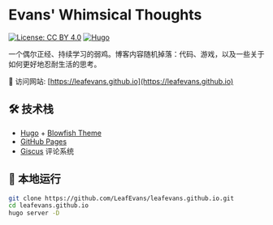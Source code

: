 # Evans' Whimsical Thoughts

[![License: CC BY 4.0](https://img.shields.io/badge/License-CC_BY_4.0-lightgrey.svg)](https://creativecommons.org/licenses/by/4.0/)
[![Hugo](https://img.shields.io/badge/Hugo-Blowfish-FF4088)](https://blowfish.page/)

一个偶尔正经、持续学习的弱鸡。博客内容随机掉落：代码、游戏，以及一些关于如何更好地忍耐生活的思考。

🔗 访问网站: [https://leafevans.github.io](https://leafevans.github.io)

## 🛠️ 技术栈

- [Hugo](https://gohugo.io/) + [Blowfish Theme](https://blowfish.page/)
- [GitHub Pages](https://pages.github.com/)
- [Giscus](https://giscus.app/) 评论系统

## 🚀 本地运行

```bash
git clone https://github.com/LeafEvans/leafevans.github.io.git
cd leafevans.github.io
hugo server -D
